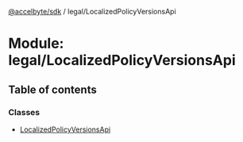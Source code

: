 [@accelbyte/sdk](../README.md) / legal/LocalizedPolicyVersionsApi

# Module: legal/LocalizedPolicyVersionsApi

## Table of contents

### Classes

- [LocalizedPolicyVersionsApi](../classes/legal_LocalizedPolicyVersionsApi.LocalizedPolicyVersionsApi.md)
